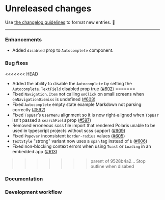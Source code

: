 # Unreleased changes

Use [the changelog guidelines](https://git.io/polaris-changelog-guidelines) to format new entries. 💜

---

### Enhancements

- Added `disabled` prop to `Autocomplete` component.

### Bug fixes

<<<<<<< HEAD
- Added the ability to disable the `Autocomplete` by setting the `Autocomplete.TextField` disabled prop true ([#602](https://github.com/Shopify/polaris-react/pull/602))
=======
- Fixed `Navigation.Item` not calling `onClick` on small screens when `onNavigationDismiss` is undefined ([#603](https://github.com/Shopify/polaris-react/pull/603))
- Fixed `Autocomplete` empty state example Markdown not parsing correctly ([#592](https://github.com/Shopify/polaris-react/pull/592))
- Fixed `TopBar`’s `UserMenu` alignment so it is now right-aligned when `TopBar` isn't passed a `searchField` prop ([#597](https://github.com/Shopify/polaris-react/pull/597))
- Removed erroneous scss file import that rendered Polaris unable to be used in typescript projects without scss support ([#609](https://github.com/Shopify/polaris-react/pull/609))
- Fixed `Popover` inconsistent `border-radius` values ([#605](https://github.com/Shopify/polaris-react/pull/605))
- `TextStyle` "strong" variant now uses a `span` tag instead of `b` ([#606](https://github.com/Shopify/polaris-react/pull/606))
- Fixed non-blocking context errors when using `Toast` or `Loading` in an embedded app ([#613](https://github.com/Shopify/polaris-react/pull/613))
>>>>>>> parent of 9528b4a2... Stop outline when disabed

### Documentation

### Development workflow
